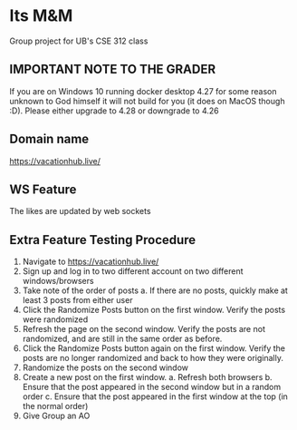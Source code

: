 # Its M&M

Group project for UB's CSE 312 class

## IMPORTANT NOTE TO THE GRADER

If you are on Windows 10 running docker desktop 4.27 for some reason unknown to God himself it will not build for you (it does on MacOS though :D). Please either upgrade to 4.28 or downgrade to 4.26

## Domain name

https://vacationhub.live/

## WS Feature

The likes are updated by web sockets

## Extra Feature Testing Procedure

1. Navigate to https://vacationhub.live/
2. Sign up and log in to two different account on two different windows/browsers
3. Take note of the order of posts
    a. If there are no posts, quickly make at least 3 posts from either user
4. Click the Randomize Posts button on the first window. Verify the posts were randomized
5. Refresh the page on the second window. Verify the posts are not randomized, and are still in the same order as before.
6. Click the Randomize Posts button again on the first window. Verify the posts are no longer randomized and back to how they were originally.
7. Randomize the posts on the second window
8. Create a new post on the first window.
    a. Refresh both browsers
    b. Ensure that the post appeared in the second window but in a random order
    c. Ensure that the post appeared in the first window at the top (in the normal order)
10. Give Group an AO
